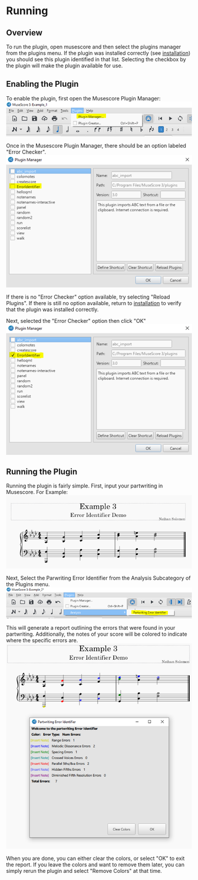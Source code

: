 # Running

## Overview
To run the plugin, open musescore and  then select the plugins manager from the plugins menu. If the plugin was installed correctly (see [installation](#installation)) you should see this plugin identified in that list. Selecting the checkbox by the plugin will make the plugin available for use.

## Enabling the Plugin
To enable the plugin, first open the Musescore Plugin Manager:<br>
![Opening Musescore Plugin Manager](img/PluginManagerLocation.PNG)

Once in the Musescore Plugin Manager, there should be an option labeled "Error Checker".<br>
![Musescore Plugin Manager](img/PluginManager.PNG)

If there is no "Error Checker" option available, try selecting "Reload Plugins". If there is still no option available, return to [installation](#installation) to verify that the plugin was installed correctly.

Next, selected the "Error Checker" option then click "OK"<br>
![Enabling Musescore Error Checker Plugin](img/PluginManagerChecked.PNG)

## Running the Plugin
Running the plugin is fairly simple. First, input your partwriting in Musescore. For Example:<br>
![ExamplePartwriting](img/ExamplePartwriting.PNG)

Next, Select the Parwriting Error Identifier from the Analysis Subcategory of the Plugins menu.<br>
![Running The Plugin](img/RunningThePlugin.PNG)

This will generate a report outlining the errors that were found in your partwriting. Additionally, the notes of your score will be colored to indicate where the specific errors are.
![Example Report](img/ExampleReport.png)

When you are done, you can either clear the colors, or select "OK" to exit the report. If you leave the colors and want to remove them later, you can simply rerun the plugin and select "Remove Colors" at that time.
